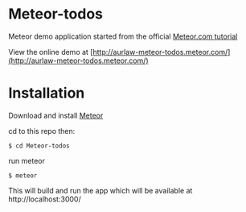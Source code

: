 # Meteor-todos


Meteor demo application started from the official [Meteor.com tutorial](https://www.meteor.com/try)

View the online demo at [http://aurlaw-meteor-todos.meteor.com/](http://aurlaw-meteor-todos.meteor.com/)



# Installation #

Download and install [Meteor](https://www.meteor.com/)

cd to this repo then:
```
$ cd Meteor-todos
```

run meteor
```
$ meteor
```

This will build and run the app which will be available at http://localhost:3000/
